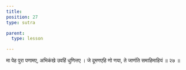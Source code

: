 ```yaml
---
title: 
position: 27
type: sutra

parent:
  type: lesson

---
```


मा पेह पुरा पणामए, अभिकंखे उवहिं धुणित्तए । 
जे दूमणएहि णो णया, ते जाणंति समाहिमाहियं ॥ २७ ॥